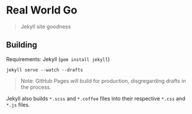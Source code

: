 # Real World Go

> Jekyll site goodness
 
## Building

Requirements: Jekyll (`gem install jekyll`)

```
jekyll serve --watch --drafts
```

> Note: GitHub Pages will build for production, disgregarding drafts in the process.
 
Jekyll also builds `*.scss` and `*.coffee` files into their respective `*.css` and `*.js` files.
